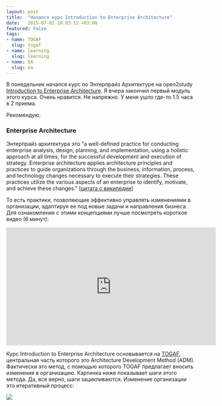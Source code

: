 ```yaml
---
layout: post
title:  "Начался курс Introduction to Enterprise Architecture"
date:   2015-07-02 10:03:12 +03:00
featured: False
tags: 
- name: TOGAF
  slug: togaf
- name: learning
  slug: learning
- name: EA
  slug: ea
---
```

В понедельник начался курс по Энтерпрайз Архитектуре на open2study [Introduction to Enterprise Architecture](https://www.open2study.com/courses/introduction-to-enterprise-architecture). Я вчера закончил первый модуль этого курса. Очень нравится. Не напряжно. У меня ушло где-то 1.5 часа в 2 приема.

Рекомендую.

### Enterprise Architecture

Энтерпрайз архитектура это   "a well-defined practice for conducting enterprise analysis, design, planning, and implementation, using a holistic approach at all times, for the successful development and execution of strategy. Enterprise architecture applies architecture principles and practices to guide organizations through the business, information, process, and technology changes necessary to execute their strategies. These practices utilize the various aspects of an enterprise to identify, motivate, and achieve these changes." [[цитата с википедии](https://en.wikipedia.org/wiki/Enterprise_architecture)] 

То есть практики, позволяющие эффективно управлять изменениями в организации, адаптируя ее под новые задачи и направления бизнеса. Для ознакомления с этими концепциями лучше посмотреть короткое видео (6 минут):

<iframe width="560" height="315" src="https://www.youtube.com/embed/pFHxaYtppMI" frameborder="0" allowfullscreen></iframe>


Курс Introduction to Enterprise Architecture основывается на [TOGAF](https://en.wikipedia.org/wiki/The_Open_Group_Architecture_Framework), центральная часть которого это Architecture Development Method (ADM). Фактически это метод, с помощью которого TOGAF предлагает вносить изменения в организацию. Картинка ниже показывает шаги этого метода. Да, все верно, шаги зацикливаются. Изменение организации это итеративный процесс:

![](https://dl.dropboxusercontent.com/u/15949847/Blog/EA%20Intro/TOGAF_ADM.jpg)

